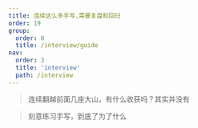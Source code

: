 ```yaml
---
title: 连续这么多手写,需要复盘和回归
order: 19
group:
  order: 0
  title: /interview/guide
nav:
  order: 3
  title: 'interview'
  path: /interview
---
```


> 连续翻越前面几座大山，有什么收获吗？其实并没有

> 刻意练习手写，到底了为了什么
